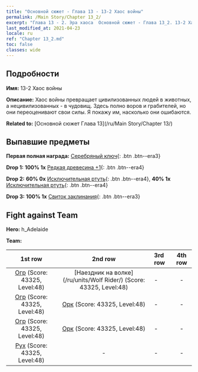 ```yaml
---
title: "Основной сюжет - Глава 13 - 13-2 Хаос войны"
permalink: /Main Story/Chapter 13_2/
excerpt: "Глава 13 - 2. Эра хаоса  Основной сюжет - Глава 13_2. 13-2 Хаос войны"
last_modified_at: 2021-04-23
locale: ru
ref: "Chapter 13_2.md"
toc: false
classes: wide
---
```


## Подробности

 **Имя:** 13-2 Хаос войны

 **Описание:** Хаос войны превращает цивилизованных людей в животных, а нецивилизованных - в чудовищ. Здесь полно воров и грабителей, но они переоценивают свои силы. Я покажу им, насколько они ошибаются.

 **Related to:** [Основной сюжет Глава 13](/ru/Main Story/Chapter 13/)

## Выпавшие предметы

 **Первая полная награда:** [Серебряный ключ](/ItemsRU/con_693/){: .btn .btn--era3}

 **Drop 1:** **100% 1x** [Редкая древесина +1](/ItemsRU/mat_41/){: .btn .btn--era4}

 **Drop 2:** **60% 0x** [Исключительная ртуть](/ItemsRU/mat_35/){: .btn .btn--era4}, **40% 1x** [Исключительная ртуть](/ItemsRU/mat_35/){: .btn .btn--era4}

 **Drop 3:** **100% 1x** [Свиток заклинания](/ItemsRU/con_694/){: .btn .btn--era3}


## Fight against Team
 **Hero:** h_Adelaide

 **Team:**


  | 1st row | 2nd row | 3rd row | 4th row |
  |:----:|:----:|:----|:----:|
  | [Огр](/ru/units/Ogre/) (Score: 43325, Level:48)  | [Наездник на волке](/ru/units/Wolf Rider/) (Score: 43325, Level:48)  | - | - |
  | [Огр](/ru/units/Ogre/) (Score: 43325, Level:48)  | [Орк](/ru/units/Orc/) (Score: 43325, Level:48)  | - | - |
  | [Огр](/ru/units/Ogre/) (Score: 43325, Level:48)  | [Орк](/ru/units/Orc/) (Score: 43325, Level:48)  | - | - |
  | [Рух](/ru/units/Roc/) (Score: 43325, Level:48)  | - | - | - |


